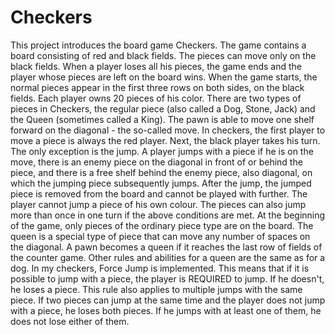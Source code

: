<h1>Checkers</h1>
This project introduces the board game Checkers. The game contains a board consisting of red and black fields. The pieces can move only on the black fields. When a player loses all his pieces, the game ends and the player whose pieces are left on the board wins. When the game starts, the normal pieces appear in the first three rows on both sides, on the black fields. Each player owns 20 pieces of his color.
There are two types of pieces in Checkers, the regular piece (also called a Dog, Stone, Jack) and the Queen (sometimes called a King). The pawn is able to move one shelf forward on the diagonal - the so-called move. In checkers, the first player to move a piece is always the red player. Next, the black player takes his turn. 
The only exception is the jump. A player jumps with a piece if he is on the move, there is an enemy piece on the diagonal in front of or behind the piece, and there is a free shelf behind the enemy piece, also diagonal, on which the jumping piece subsequently jumps. After the jump, the jumped piece is removed from the board and cannot be played with further.
The player cannot jump a piece of his own colour. The pieces can also jump more than once in one turn if the above conditions are met. 
At the beginning of the game, only pieces of the ordinary piece type are on the board.
 The queen is a special type of piece that can move any number of spaces on the diagonal. A pawn becomes a queen if it reaches the last row of fields of the counter game. Other rules and abilities for a queen are the same as for a dog.
In my checkers, Force Jump is implemented. This means that if it is possible to jump with a piece, the player is REQUIRED to jump. If he doesn't, he loses a piece. This rule also applies to multiple jumps with the same piece.
If two pieces can jump at the same time and the player does not jump with a piece, he loses both pieces. If he jumps with at least one of them, he does not lose either of them.

